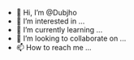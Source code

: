 - 👋 Hi, I’m @Dubjho
- 👀 I’m interested in ...
- 🌱 I’m currently learning ...
- 💞️ I’m looking to collaborate on ...
- 📫 How to reach me ...

<!---
Dubjho/Dubjho is a ✨ special ✨ repository because its `README.md` (this file) appears on your GitHub profile.
You can click the Preview link to take a look at your changes.
--->

